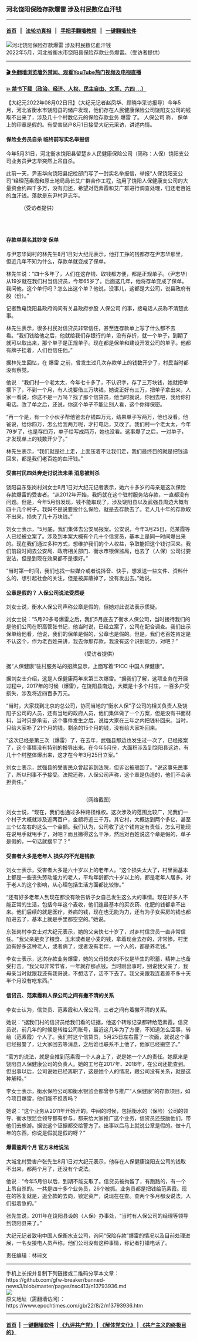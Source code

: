 ### 河北饶阳保险存款爆雷 涉及村民数亿血汗钱
------------------------

#### [首页](https://github.com/gfw-breaker/banned-news3/blob/master/README.md) &nbsp;&nbsp;|&nbsp;&nbsp; [法轮功真相](https://github.com/begood0513/basic/blob/master/README.md)  &nbsp;&nbsp;|&nbsp;&nbsp; [手把手翻墙教程](https://github.com/gfw-breaker/guides/wiki)  &nbsp;&nbsp;|&nbsp;&nbsp; [一键翻墙软件](https://github.com/gfw-breaker/nogfw/blob/master/README.md)  



<div><img alt="河北饶阳保险存款爆雷 涉及村民数亿血汗钱" class="attachment-djy_600_400 size-djy_600_400 wp-post-image" src="https://i.epochtimes.com/assets/uploads/2022/08/id13794322-5dbd5bc40d524281469402210022d6a8-600x400.png"/>
<div class="caption">
 2022年5月，河北省衡水市饶阳县保险存款业务爆雷。（受访者提供）
</div></div><hr/>

#### [ 🎬  免翻墙浏览墙外禁闻、观看YouTube热门视频及电视直播](https://github.com/gfw-breaker/HelloWorld)

#### [ 💥  禁书下载（政治、经济、人权、民主自由、文革、六四 ...）](https://github.com/gfw-breaker/books/blob/master/README.md)

<div><p>
 【大纪元2022年08月02日讯】（大纪元记者赵凤华、顾晓华采访报导）今年5月，河北省衡水市饶阳县的储户发现，他们存在人民健康保险公司饶阳支公司的钱取不出来了，涉及几十个村数亿元的保险存款业务
 <ok href="https://www.epochtimes.com/gb/tag/%E7%88%86%E9%9B%B7.html">
  爆雷
 </ok>
 了。
 <ok href="https://www.epochtimes.com/gb/tag/%E4%BA%BA%E4%BF%9D%E5%85%AC%E5%8F%B8.html">
  人保公司
 </ok>
 称，
 <ok href="https://www.epochtimes.com/gb/tag/%E4%BF%9D%E5%8D%95.html">
  保单
 </ok>
 上的印章是假的。有受害储户8月1日接受大纪元采访，讲述内情。
</p>
<h4>
 保险业务员自杀 临终前写实名举报信
</h4>
<p>
 今年5月31日，河北衡水饶阳县留楚乡人民健康保险公司（简称：人保）饶阳支公司业务员尹志华突然上吊自杀。
</p>
<p>
 此前一天，尹志华向饶阳县纪检部门写了一封实名举报信，举报“人保饶阳支公司”经理范素霞和原土地局局长艾广群合作工程，动用了饶阳人保健康支公司的大量资金约四千多万，没有归还，希望对范素霞和艾广群进行调查处理，归还老百姓的血汗钱。落款是东尹村尹志华。
</p>
<figure aria-describedby="caption-attachment-13794042" class="wp-caption aligncenter" id="attachment_13794042" style="width: 600px">
 <ok href="https://i.epochtimes.com/assets/uploads/2022/08/id13794042-IMG_2382.jpg" target="_blank">
  <img alt="" class="size-large wp-image-13794042" src="https://i.epochtimes.com/assets/uploads/2022/08/id13794042-IMG_2382-600x800.jpg"/>
 </ok>
 <br/><figcaption class="wp-caption-text" id="caption-attachment-13794042">
  （受访者提供）
 </figcaption><br/>
</figure><br/>
<h4>
 存款单莫名其妙变
 <ok href="https://www.epochtimes.com/gb/tag/%E4%BF%9D%E5%8D%95.html">
  保单
 </ok>
</h4>
<p>
 与尹志华同村的林先生8月1日对大纪元表示，他打工挣的钱都存在尹志华那里，但近几年不知为什么，存款单就变成了保单。
</p>
<p>
 林先生说：“四十多年了，人们在这存钱、取钱都方便，都是正规单子。（尹志华）从19岁就在我们村当信贷员，今年65岁了。后面这几年，他将存单变成了保单。我问他，这个单行吗？怎么出这个单？他说，没事儿，这都是大公司，说县政府有股（份）。”
</p>
<p>
 记者致电饶阳县政府询问有关县政府参股
 <ok href="https://www.epochtimes.com/gb/tag/%E4%BA%BA%E4%BF%9D%E5%85%AC%E5%8F%B8.html">
  人保公司
 </ok>
 的事，接电话人员称不清楚此事。
</p>
<p>
 林先生表示，很多村民对信贷员非常信任，甚至连存款单上写了什么都不去看。“我们钱给他之后，他就给我们存银行的单，没有存折，就一个单子，到期了就可以取出来，那个单子是正规单子。现在都是保单和建设开发公司的单子。他都有牌子挂着，人们也信任他。”
</p>
<p>
 据林先生回忆，在
 <ok href="https://www.epochtimes.com/gb/tag/%E7%88%86%E9%9B%B7.html">
  爆雷
 </ok>
 之前，曾发生过几次存款单上的钱数开少了，村民当时都没有察觉。
</p>
<p>
 他说：“我们村一个老太太，今年七十多了，不认识字，存了三万块钱，她就把单撂下了，不到一个月，有人说要借三万块钱，她说正好有三万，把单子拿出来，人家一看说，你这不是一万吗？找了那个信贷员，他当时就说，你回去吧，我给你打电话。改了单之后，还说，你这个单子不能让别人看，这个你得保密。
</p>
<p>
 “再一个是，有一个小伙子帮他爸去存钱四万元，结果单子写两万，他也没看。他爸说，给你四万，怎么给我两万呢，才打电话，又改了。我们村一个老太太，今年79岁了，也是存四万，单子给写成两万，她也没看。这事爆了之后，一对单子，才发现单上的钱数开少了。”
</p>
<p>
 林先生表示，“我们就是往上走，上面压着不让我们走，我们最终目的就是把钱追回来，都是我们老百姓的血汗钱。”
</p>
<h4>
 受害村民四处奔走讨说法未果 消息被封杀
</h4>
<p>
 饶阳县东张岗村刘女士8月1日对大纪元记者表示，她六十多岁的母亲是这次保险存款爆雷的受害者。“从2012年开始，我妈就在这个驻村服务站存款，一直都没有问题。但是，今年5月份发现，钱不能取现了，涉及饶阳县以及武强县周边大概有四十几个村子。我妈不是说要投什么保险，就是去存款去了。老人几十年的存款取不出来，损失了几十万块钱。”
</p>
<p>
 刘女士表示，“5月底，我们集体去公安局报案。公安说，今年3月25日，范某霞等人已经被立案了。涉及到本案大概有个几十个信贷员，基本上是同一时间爆出来的。现在我们通过多种方式，想维护我们的个人权益，争取能把这个钱讨回来。我们前段时间去公安局、政府相关部门、衡水市银保监局，也去了（人保）公司讨要说法，但是到现在效果都不是很好。”
</p>
<p>
 “当时第一时间，我们也找一些媒介或者说抖音、快手，想发送一些文件、资料什么的，想引起社会的关注，但是被屏蔽掉了，没有发出去。”她说。
</p>
<h4>
 公章是假的？ 人保公司说法受质疑
</h4>
<p>
 刘女士说，衡水人保公司声称公章是假的，但她对此说法表示质疑。
</p>
<p>
 刘女士说：“5月20多号爆雷之后，我们5月底去了衡水人保公司，当时接待我们的是他们公司在职高管张书记，他当时说，已经立案了，公司在配合调查。我们出示保单给他看，他说，我们的保单是假的，公章也是假的。但是，我们老百姓肯定是不认这个，作为老百姓来讲，我去你那存款，我没有这个识别能力，对吧？”
</p>
<p style="text-align: center;">
 <ok href="https://i.epochtimes.com/assets/uploads/2022/08/id13794322-5dbd5bc40d524281469402210022d6a8.png">
  <img alt="" class="size-large wp-image-13794322 aligncenter" src="https://i.epochtimes.com/assets/uploads/2022/08/id13794322-5dbd5bc40d524281469402210022d6a8-600x288.png"/>
 </ok>
 （受访者提供）
</p>
<p style="text-align: left;">
 据“人保健康”驻村服务站的招牌显示，上面写着“PICC 中国人保健康”。
</p>
<p>
 据刘女士介绍，这是人保健康两年来第三次爆雷。“据我们了解，这项业务在开展过程中，2017年的时候（爆雷），在饶阳县南边，大概是十多个村庄，一百多户受损失，涉及将近四百多万元。
</p>
<p>
 “当时，大家找到北京的总公司，协同当地的“衡水人保”子公司的相关负责人及饶阳子公司的人员，还有当地的政府人员，他们集体做了一个方案，但是没有书面材料，当时只是承诺，这个事件发生之后，说给大家在三年之内把钱补回来。当时，只给大家补了21个月的钱，剩余的15个月的钱，没有给大家补回来。
</p>
<p>
 “这次已经是第三次（爆雷）了，在去年，武强县那边也发生过一次了，已经报案了，这个事情没有特别的报导出来。在今年5月份，大面积涉及到饶阳县这边，有几十个村整体爆出来，这才在今年3月25日立案。”
</p>
<p>
 刘女士表示，武强县的受害民众曾起诉到法院，但诉讼被驳回了。“说这事先民事了，所以刑事不予接受。法院还称，人保公司声称，这个章是伪造的，他们不会承担责任。”
</p>
<p>
 <ok href="https://i.epochtimes.com/assets/uploads/2022/08/id13794329-68ba9af50f44a56603884330e6aefa55.png">
  <img alt="" class="alignnone size-large wp-image-13794329" src="https://i.epochtimes.com/assets/uploads/2022/08/id13794329-68ba9af50f44a56603884330e6aefa55-600x535.png"/>
 </ok>
</p>
<p style="text-align: center;">
 （网络截图）
</p>
<p>
 刘女士说，“现在，我们也通过多种路径维权。这次涉及的范围比较广，光我们一个村子大概就涉及近两百户，金额将近三千万。其它村，大概达到两个多亿，甚至三个亿左右的这么一个金额。我们认为，公司收了这个钱肯定有责任，怎么可能现在说甩手就甩手了，对吧？而且撇得这么干净，然后对百姓说这个章是假的，单子是假的，一句话就摆平了？”
</p>
<h4>
 受害者大多是老年人 损失的不光是钱款
</h4>
<p>
 刘女士表示，受害者大多是六十岁以上的老年人。“这个损失太大了，村里面基本上都是一些丧失劳动能力的老人，平均年龄都六十岁以上的，都是老年人居多。对于老人的这个影响，从心理包括生活方面都比较惨。”
</p>
<p>
 “还有好多老年人到现在都没有敢告诉子女自己发生这么大的事情。现在好多人不能正常的生活，包括今年这个麦收，他们连最基本的买农药、化肥的钱都拿不出来。他们后续的就是医疗，养病的钱，现在也无能为力，还有为子女买房的钱也都陷进去了，基本上就是手里都空空的。”她说。
</p>
<p>
 东张岗村李女士对大纪元表示，她的父亲快七十岁了，对乡村信贷员一直非常信任。“我父亲是卖了粮食、玉米或者是小麦的钱，拿着现金去存的，非常惨。村里边有好多这种老人，或者病了，或者没有老伴，一个人的，都是养老钱。”
</p>
<p>
 李女士表示，这次存款业务爆雷，她的父母损失的不仅是毕生的积蓄，精神上也备受打击。“我父母非常节省，一年就存那点钱。当时刚出事时，别说我父亲了，我母亲当时就跟我还有我哥说，不想活了，活不下去了。我父亲跟我连着差不多十天半个月没有吃东西。”
</p>
<h4>
 信贷员、范素霞和人保公司之间有撇不清的关系
</h4>
<p>
 李女士认为，信贷员、范素霞和人保公司，三者之间有着撇不清的关系。
</p>
<p>
 她说：“据我们村的信贷员给我们看的证据，他这个转账记录都转给范素霞。信贷员说，前几年的时候是转给公司账号，最近这几年为了方便，不知道怎么回事，转给（范素霞）个人了。我们村这个信贷员，5月25日左右露了一次面，就说这个事已经报警了，让大家回去等消息，之后谁也联系不上他了，他家已经搬空了。”
</p>
<p>
 “官方的说法，就是全推到范素霞一个人身上了，说是她一个人的责任。她原来是饶阳县人保健康公司的负责人。她的工号在2017年、2018年，在公司还能查到。但出事以后，公司说她已经离职了，这是她个人的情况，跟公司没有关系，就是这种解释。”
</p>
<p>
 李女士表示，衡水保险公司和衡水银监会都曾参与推广“人保健康”的存款项目，如今项目爆雷，他们能不担责吗？
</p>
<p>
 她说：“这个业务从2011年开始开的。中间的时候，包括衡水的（保险）公司的领导、衡水银监会领导都有参与，都来给大家推广这个业务，信贷员还鼓励他们，带他们去旅游。据说这个证据都交给警方了。出事以后马上就说公章是假的。做十几年的东西，你说是假就是假的呀？”
</p>
<h4>
 爆雷逾两个月 官方未给说法
</h4>
<p>
 大城北村受害户张先生8月1日对大纪元表示，他存在人保健康饶阳支公司的钱取不出来，都两个月了，还没有个说法。
</p>
<p>
 他说：“今年5月份以后，到期不能支取了。信贷员被拘留了，有跑路的，有一个上吊自杀的。一共是四十多个业务员，26个被抓。业务员都是把钱给范素霞。现在的答复就是，追全款的去向，锁定资产，说现在在查。查两个多月都没说法，人们挺着急的。”
</p>
<p>
 张先生说，2011年在饶阳县设的（人保）办事处，“当时有人保公司的经理等领导到饶阳县来了。”
</p>
<p>
 大纪元记者致电中国人保衡水支公司，询问“保险存款”爆雷的情况以及目前处理进展，一名女接电人员声称，他们公司没有这种事情，称记者打错电话了。
</p>
<p>
 责任编辑：林琮文
</p>
</div>
<hr/>
手机上长按并复制下列链接或二维码分享本文章：<br/>
https://github.com/gfw-breaker/banned-news3/blob/master/pages/nsc413/n13793936.md <br/>
<a href='https://github.com/gfw-breaker/banned-news3/blob/master/pages/nsc413/n13793936.md'><img src='https://github.com/gfw-breaker/banned-news3/blob/master/pages/nsc413/n13793936.md.png'/></a> <br/>
原文地址（需翻墙访问）：https://www.epochtimes.com/gb/22/8/2/n13793936.htm


------------------------
#### [首页](https://github.com/gfw-breaker/banned-news3/blob/master/README.md) &nbsp;|&nbsp; [一键翻墙软件](https://github.com/gfw-breaker/nogfw/blob/master/README.md) &nbsp;| [《九评共产党》](https://github.com/gfw-breaker/9ping.md/blob/master/README.md#九评之一评共产党是什么) | [《解体党文化》](https://github.com/gfw-breaker/jtdwh.md/blob/master/README.md) | [《共产主义的终极目的》](https://github.com/gfw-breaker/gczydzjmd.md/blob/master/README.md)


<img src='http://gfw-breaker.win/banned-news3/pages/nsc413/n13793936.md' width='0px' height='0px'/>